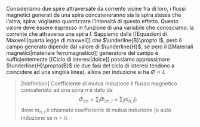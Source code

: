 Consideriamo due spire attraversate da corrente vicine fra di loro, i flussi magnetici generati da una spira concateneranno sia la spira stessa che l'altra, spira: vogliamo quantizzare l'intensità di questo effetto.
 Questo valore deve essere espresso in funzione di una variabile che conosciamo: la corrente che attraversa una spira $I$.
 Sappiamo dalla [[Equazioni di Maxwell|quarta legge di maxwell]] che $\underline{B}\propto I$, però il campo generato dipende dal valore di $\underline{H}$, se però il [[Materiali magnetici|materiale ferromagnetico]] generatore del campo è sufficientemente [[Ciclo di isteresi|dolce]] possiamo approssimare $\underline{H}\propto{B}$ (le due fasi del ciclo di isteresi tendono a coincidere ad una singola linea), allora per induzione si ha $\Phi\propto I$.
 > [!definition] Coefficiente di mutua induzione
 > Il flusso magnetico concatenato ad una spira $n$ è dato da
 > $$
> \Phi_{cn}=\sum_{i}\Phi_{cn,i}=\sum_{i}m_{n,i}I_i
> $$
> dove $m_{n,i}$ è chiamato coefficiente di mutua induzione (o auto induzione se $n=i$).